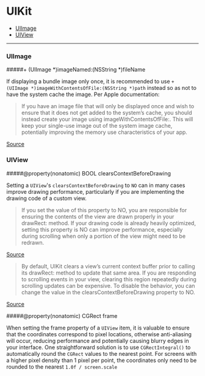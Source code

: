 # UIKit

- [UIImage](#uiimage)
- [UIView](#uiview)

---

### UIImage

#####+ (UIImage *)imageNamed:(NSString *)fileName

If displaying a bundle image only once, it is recommended to use `+ (UIImage *)imageWithContentsOfFile:(NSString *)path` instead so as not to have the system cache the image. Per Apple documentation:

> If you have an image file that will only be displayed once and wish to ensure that it does not get added to the system’s cache, you should instead create your image using imageWithContentsOfFile:. This will keep your single-use image out of the system image cache, potentially improving the memory use characteristics of your app.

[Source](https://developer.apple.com/library/ios/documentation/uikit/reference/UIImage_Class/Reference/Reference.html#//apple_ref/occ/clm/UIImage/imageNamed:)

### UIView

#####@property(nonatomic) BOOL clearsContextBeforeDrawing

Setting a `UIView`'s `clearsContextBeforeDrawing` to `NO` can in many cases improve drawing performance, particularly if you are implementing the drawing code of a custom view.

> If you set the value of this property to NO, you are responsible for ensuring the contents of the view are drawn properly in your drawRect: method. If your drawing code is already heavily optimized, setting this property is NO can improve performance, especially during scrolling when only a portion of the view might need to be redrawn.

[Source](https://developer.apple.com/library/ios/documentation/uikit/reference/uiview_class/uiview/uiview.html#//apple_ref/occ/instp/UIView/clearsContextBeforeDrawing)

> By default, UIKit clears a view’s current context buffer prior to calling its drawRect: method to update that same area. If you are responding to scrolling events in your view, clearing this region repeatedly during scrolling updates can be expensive. To disable the behavior, you can change the value in the clearsContextBeforeDrawing property to NO.

[Source](https://developer.apple.com/library/ios/documentation/2ddrawing/conceptual/drawingprintingios/DrawingTips/DrawingTips.html)

#####@property(nonatomic) CGRect frame

When setting the frame property of a `UIView` item, it is valuable to ensure that the coordinates correspond to pixel locations, otherwise anti-aliasing will occur, reducing performance and potentially causing blurry edges in your interface. One straightforward solution is to use `CGRectIntegral()` to automatically round the `CGRect` values to the nearest point. For screens with a higher pixel density than 1 pixel per point, the coordinates only need to be rounded to the nearest `1.0f / screen.scale`
